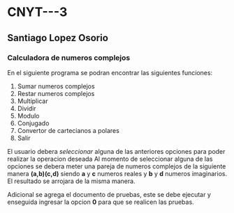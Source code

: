 # CNYT---3
## Santiago Lopez Osorio

### Calculadora de numeros complejos

En el siguiente programa se podran encontrar las siguientes funciones:
1. Sumar numeros complejos
2. Restar numeros complejos
3. Multiplicar
4. Dividir
5. Modulo
6. Conjugado 
7. Convertor de cartecianos a polares 
0. Salir

El usuario debera _seleccionar_ alguna de las anteriores opciones para poder realizar la operacion deseada
Al momento de seleccionar alguna de las opciones se debera meter una pareja de numeros complejos de la siguiente manera
**(a,b)(c,d)** siendo **a** y **c** numeros reales y **b** y **d** numeros imaginarios. El resultado se arrojara de la misma manera.

Adicional se agrega el documento de pruebas, este se debe ejecutar y enseguida ingresar la opcion **0** para que se realicen las pruebas.
